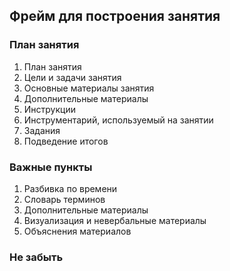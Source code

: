 ## Фрейм для построения занятия

### План занятия
1. План занятия
2. Цели и задачи занятия
3. Основные материалы занятия
4. Дополнительные материалы
5. Инструкции
6. Инструментарий, используемый на занятии
7. Задания
8. Подведение итогов     

### Важные пункты

1. Разбивка по времени       
2. Словарь терминов       
3. Дополнительные материалы       
4. Визуализация и невербальные материалы        
5. Объяснения материалов      


### Не забыть
